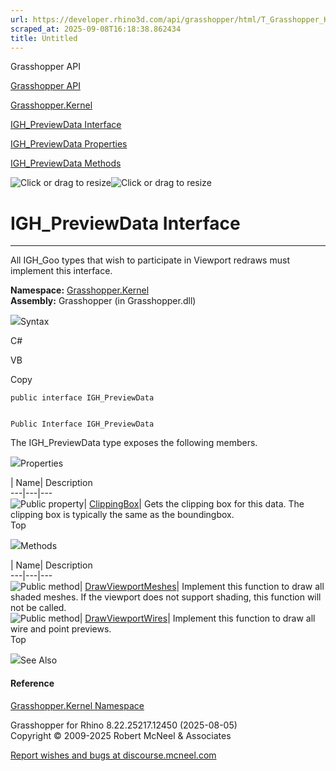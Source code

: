 ```yaml
---
url: https://developer.rhino3d.com/api/grasshopper/html/T_Grasshopper_Kernel_IGH_PreviewData.htm
scraped_at: 2025-09-08T16:18:38.862434
title: Untitled
---
```


Grasshopper API

[Grasshopper API](../html/723c01da-9986-4db2-8f53-6f3a7494df75.htm
"Grasshopper API")

[Grasshopper.Kernel](../html/N_Grasshopper_Kernel.htm "Grasshopper.Kernel")

[IGH_PreviewData Interface](../html/T_Grasshopper_Kernel_IGH_PreviewData.htm
"IGH_PreviewData Interface")

[IGH_PreviewData
Properties](../html/Properties_T_Grasshopper_Kernel_IGH_PreviewData.htm
"IGH_PreviewData Properties")

[IGH_PreviewData
Methods](../html/Methods_T_Grasshopper_Kernel_IGH_PreviewData.htm
"IGH_PreviewData Methods")

![Click or drag to resize](../icons/TocOpen.gif)![Click or drag to
resize](../icons/TocClose.gif)

# IGH_PreviewData Interface  
  
---  
  
All IGH_Goo types that wish to participate in Viewport redraws must implement
this interface.

**Namespace:** [Grasshopper.Kernel](N_Grasshopper_Kernel.htm)  
**Assembly:** Grasshopper (in Grasshopper.dll)

![](../icons/SectionExpanded.png)Syntax

C#

VB

Copy

    
    
    public interface IGH_PreviewData
    
    
    Public Interface IGH_PreviewData

The IGH_PreviewData type exposes the following members.

![](../icons/SectionExpanded.png)Properties

| Name| Description  
---|---|---  
![Public property](../icons/pubproperty.gif)|
[ClippingBox](P_Grasshopper_Kernel_IGH_PreviewData_ClippingBox.htm)|  Gets the
clipping box for this data. The clipping box is typically the same as the
boundingbox.  
Top

![](../icons/SectionExpanded.png)Methods

| Name| Description  
---|---|---  
![Public method](../icons/pubmethod.gif)|
[DrawViewportMeshes](M_Grasshopper_Kernel_IGH_PreviewData_DrawViewportMeshes.htm)|
Implement this function to draw all shaded meshes. If the viewport does not
support shading, this function will not be called.  
![Public method](../icons/pubmethod.gif)|
[DrawViewportWires](M_Grasshopper_Kernel_IGH_PreviewData_DrawViewportWires.htm)|
Implement this function to draw all wire and point previews.  
Top

![](../icons/SectionExpanded.png)See Also

#### Reference

[Grasshopper.Kernel Namespace](N_Grasshopper_Kernel.htm)

Grasshopper for Rhino 8.22.25217.12450 (2025-08-05)  
Copyright © 2009-2025 Robert McNeel & Associates

[Report wishes and bugs at
discourse.mcneel.com](https://discourse.mcneel.com/c/grasshopper)


